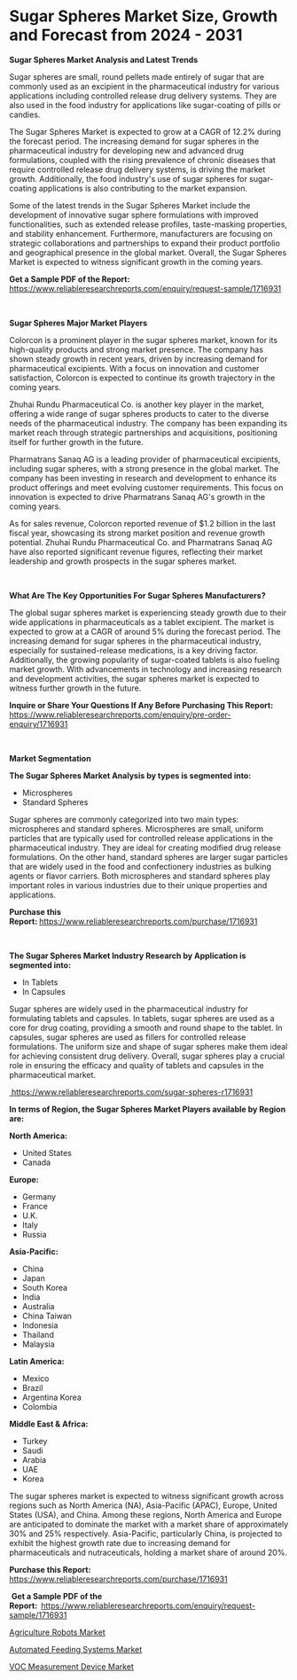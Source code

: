 <p><h1>Sugar Spheres Market Size, Growth and Forecast from 2024 - 2031</h1></p><p><strong>Sugar Spheres Market Analysis and Latest Trends</strong></p>
<p><p>Sugar spheres are small, round pellets made entirely of sugar that are commonly used as an excipient in the pharmaceutical industry for various applications including controlled release drug delivery systems. They are also used in the food industry for applications like sugar-coating of pills or candies.</p><p>The Sugar Spheres Market is expected to grow at a CAGR of 12.2% during the forecast period. The increasing demand for sugar spheres in the pharmaceutical industry for developing new and advanced drug formulations, coupled with the rising prevalence of chronic diseases that require controlled release drug delivery systems, is driving the market growth. Additionally, the food industry's use of sugar spheres for sugar-coating applications is also contributing to the market expansion.</p><p>Some of the latest trends in the Sugar Spheres Market include the development of innovative sugar sphere formulations with improved functionalities, such as extended release profiles, taste-masking properties, and stability enhancement. Furthermore, manufacturers are focusing on strategic collaborations and partnerships to expand their product portfolio and geographical presence in the global market. Overall, the Sugar Spheres Market is expected to witness significant growth in the coming years.</p></p>
<p><strong>Get a Sample PDF of the Report:&nbsp;</strong> <a href="https://www.reliableresearchreports.com/enquiry/request-sample/1716931">https://www.reliableresearchreports.com/enquiry/request-sample/1716931</a></p>
<p>&nbsp;</p>
<p><strong>Sugar Spheres Major Market Players</strong></p>
<p><p>Colorcon is a prominent player in the sugar spheres market, known for its high-quality products and strong market presence. The company has shown steady growth in recent years, driven by increasing demand for pharmaceutical excipients. With a focus on innovation and customer satisfaction, Colorcon is expected to continue its growth trajectory in the coming years.</p><p>Zhuhai Rundu Pharmaceutical Co. is another key player in the market, offering a wide range of sugar spheres products to cater to the diverse needs of the pharmaceutical industry. The company has been expanding its market reach through strategic partnerships and acquisitions, positioning itself for further growth in the future.</p><p>Pharmatrans Sanaq AG is a leading provider of pharmaceutical excipients, including sugar spheres, with a strong presence in the global market. The company has been investing in research and development to enhance its product offerings and meet evolving customer requirements. This focus on innovation is expected to drive Pharmatrans Sanaq AG's growth in the coming years.</p><p>As for sales revenue, Colorcon reported revenue of $1.2 billion in the last fiscal year, showcasing its strong market position and revenue growth potential. Zhuhai Rundu Pharmaceutical Co. and Pharmatrans Sanaq AG have also reported significant revenue figures, reflecting their market leadership and growth prospects in the sugar spheres market.</p></p>
<p>&nbsp;</p>
<p><strong>What Are The Key Opportunities For Sugar Spheres Manufacturers?</strong></p>
<p><p>The global sugar spheres market is experiencing steady growth due to their wide applications in pharmaceuticals as a tablet excipient. The market is expected to grow at a CAGR of around 5% during the forecast period. The increasing demand for sugar spheres in the pharmaceutical industry, especially for sustained-release medications, is a key driving factor. Additionally, the growing popularity of sugar-coated tablets is also fueling market growth. With advancements in technology and increasing research and development activities, the sugar spheres market is expected to witness further growth in the future.</p></p>
<p><strong>Inquire or Share Your Questions If Any Before Purchasing This Report:</strong> <a href="https://www.reliableresearchreports.com/enquiry/pre-order-enquiry/1716931">https://www.reliableresearchreports.com/enquiry/pre-order-enquiry/1716931</a></p>
<p>&nbsp;</p>
<p><strong>Market Segmentation</strong></p>
<p><strong>The Sugar Spheres Market Analysis by types is segmented into:</strong></p>
<p><ul><li>Microspheres</li><li>Standard Spheres</li></ul></p>
<p><p>Sugar spheres are commonly categorized into two main types: microspheres and standard spheres. Microspheres are small, uniform particles that are typically used for controlled release applications in the pharmaceutical industry. They are ideal for creating modified drug release formulations. On the other hand, standard spheres are larger sugar particles that are widely used in the food and confectionery industries as bulking agents or flavor carriers. Both microspheres and standard spheres play important roles in various industries due to their unique properties and applications.</p></p>
<p><strong>Purchase this Report:&nbsp;</strong><a href="https://www.reliableresearchreports.com/purchase/1716931">https://www.reliableresearchreports.com/purchase/1716931</a></p>
<p>&nbsp;</p>
<p><strong>The Sugar Spheres Market Industry Research by Application is segmented into:</strong></p>
<p><ul><li>In Tablets</li><li>In Capsules</li></ul></p>
<p><p>Sugar spheres are widely used in the pharmaceutical industry for formulating tablets and capsules. In tablets, sugar spheres are used as a core for drug coating, providing a smooth and round shape to the tablet. In capsules, sugar spheres are used as fillers for controlled release formulations. The uniform size and shape of sugar spheres make them ideal for achieving consistent drug delivery. Overall, sugar spheres play a crucial role in ensuring the efficacy and quality of tablets and capsules in the pharmaceutical market.</p></p>
<p><a href="https://www.reliableresearchreports.com/sugar-spheres-r1716931">&nbsp;https://www.reliableresearchreports.com/sugar-spheres-r1716931</a></p>
<p><strong>In terms of Region, the Sugar Spheres Market Players available by Region are:</strong></p>
<p>
    <p> <strong> North America: </strong>
        <ul>
            <li>United States</li>
            <li>Canada</li>
        </ul>
        </p> 
    <p> <strong> Europe: </strong>
        <ul>
            <li>Germany</li>
            <li>France</li>
            <li>U.K.</li>
            <li>Italy</li>
            <li>Russia</li>
        </ul>
        </p> 
    <p> <strong> Asia-Pacific: </strong>
        <ul>
            <li>China</li>
            <li>Japan</li>
            <li>South Korea</li>
            <li>India</li>
            <li>Australia</li>
            <li>China Taiwan</li>
            <li>Indonesia</li>
            <li>Thailand</li>
            <li>Malaysia</li>
        </ul>
        </p> 
    <p> <strong> Latin America: </strong>
        <ul>
            <li>Mexico</li>
            <li>Brazil</li>
            <li>Argentina Korea</li>
            <li>Colombia</li>
        </ul>
        </p> 
    <p> <strong> Middle East & Africa: </strong>
        <ul>
            <li>Turkey</li>
            <li>Saudi</li>
            <li>Arabia</li>
            <li>UAE</li>
            <li>Korea</li>
        </ul>
    </p>
    </p>
<p><p>The sugar spheres market is expected to witness significant growth across regions such as North America (NA), Asia-Pacific (APAC), Europe, United States (USA), and China. Among these regions, North America and Europe are anticipated to dominate the market with a market share of approximately 30% and 25% respectively. Asia-Pacific, particularly China, is projected to exhibit the highest growth rate due to increasing demand for pharmaceuticals and nutraceuticals, holding a market share of around 20%.</p></p>
<p><strong>Purchase this Report: </strong><a href="https://www.reliableresearchreports.com/purchase/1716931">https://www.reliableresearchreports.com/purchase/1716931</a></p>
<p>&nbsp;<strong>Get a Sample PDF of the Report:&nbsp;&nbsp;</strong><a href="https://www.reliableresearchreports.com/enquiry/request-sample/1716931">https://www.reliableresearchreports.com/enquiry/request-sample/1716931</a></p>
<p><strong></strong></p>
<p><p><a href="https://www.linkedin.com/pulse/agriculture-robots-market-analysis-its-cagr-segmentation-9rdjf">Agriculture Robots Market</a></p><p><a href="https://www.linkedin.com/pulse/automated-feeding-systems-market-competitive-analysis-trends-tws1f">Automated Feeding Systems Market</a></p><p><a href="https://www.linkedin.com/pulse/voc-measurement-device-market-competitive-analysis-trends-eveaf">VOC Measurement Device Market</a></p></p>